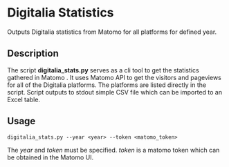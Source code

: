 # Digitalia Statistics

Outputs Digitalia statistics from Matomo for all platforms for defined year. 

## Description

The script __digitalia_stats.py__ serves as a cli tool to get the statistics gathered in Matomo [](https://www.phil.muni.cz/matomo/). It uses Matomo API to get the visitors and pageviews for all of the Digitalia platforms.
The platforms are listed directly in the script. Script outputs to stdout simple CSV file which can be imported to an Excel table.

## Usage

```digitalia_stats.py --year <year> --token <matomo_token>```

The _year_ and _token_ must be specified. _token_ is a matomo token which can be obtained in the Matomo UI.
